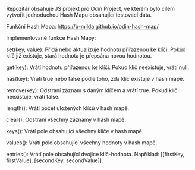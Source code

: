 Repozitář obsahuje JS projekt pro Odin Project, ve kterém bylo cílem vytvořit jednoduchou Hash Mapu obsahující testovací data.

Funkční Hash Mapa: https://b-milda.github.io/odin-hash-map/

Implementované funkce Hash Mapy: 

set(key, value): Přidá nebo aktualizuje hodnotu přiřazenou ke klíči. Pokud klíč již existuje, stará hodnota je přepsána novou hodnotou.

get(key): Vrátí hodnotu přiřazenou ke klíči. Pokud klíč neexistuje, vrátí null.

has(key): Vrátí true nebo false podle toho, zda klíč existuje v hash mapě.

remove(key): Odstraní záznam s daným klíčem a vrátí true. Pokud klíč neexistuje, vrátí false.

length(): Vrátí počet uložených klíčů v hash mapě.

clear(): Odstraní všechny záznamy v hash mapě.

keys(): Vrátí pole obsahující všechny klíče v hash mapě.

values(): Vrátí pole obsahující všechny hodnoty v hash mapě.

entries(): Vrátí pole obsahující dvojice klíč-hodnota. Například: [[firstKey, firstValue], [secondKey, secondValue]].
